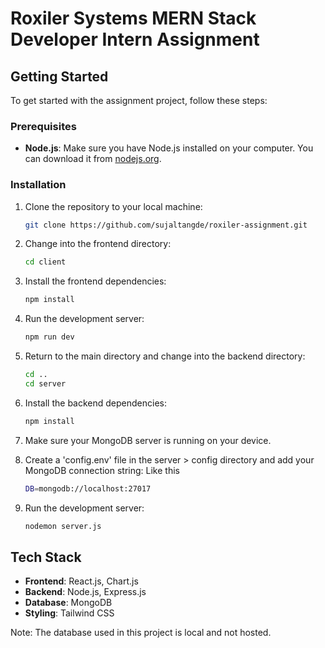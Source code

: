 # Roxiler Systems MERN Stack Developer Intern Assignment

## Getting Started

To get started with the assignment project, follow these steps:

### Prerequisites

- **Node.js**: Make sure you have Node.js installed on your computer. You can download it from [nodejs.org](https://nodejs.org).

### Installation

1. Clone the repository to your local machine:
    ```bash
    git clone https://github.com/sujaltangde/roxiler-assignment.git
    ```

2. Change into the frontend directory:
    ```bash
    cd client
    ```

3. Install the frontend dependencies:
    ```bash
    npm install
    ```

4. Run the development server:
    ```bash
    npm run dev
    ```

5. Return to the main directory and change into the backend directory:

    ```bash
    cd ..
    cd server
    ```

6. Install the backend dependencies:
    ```bash
    npm install
    ```

7. Make sure your MongoDB server is running on your device.

8. Create a 'config.env' file in the server > config directory and add your MongoDB connection string:
   Like this
    ```bash
    DB=mongodb://localhost:27017
    ```

9. Run the development server:
    ```bash
    nodemon server.js
    ```

## Tech Stack

- **Frontend**: React.js, Chart.js
- **Backend**: Node.js, Express.js
- **Database**: MongoDB 
- **Styling**: Tailwind CSS

Note: The database used in this project is local and not hosted.
